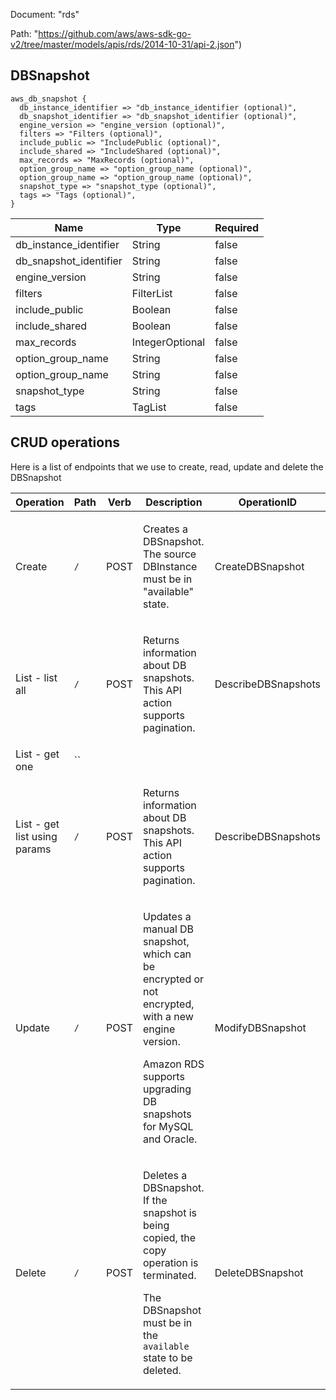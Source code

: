 Document: "rds"


Path: "https://github.com/aws/aws-sdk-go-v2/tree/master/models/apis/rds/2014-10-31/api-2.json")

## DBSnapshot



```puppet
aws_db_snapshot {
  db_instance_identifier => "db_instance_identifier (optional)",
  db_snapshot_identifier => "db_snapshot_identifier (optional)",
  engine_version => "engine_version (optional)",
  filters => "Filters (optional)",
  include_public => "IncludePublic (optional)",
  include_shared => "IncludeShared (optional)",
  max_records => "MaxRecords (optional)",
  option_group_name => "option_group_name (optional)",
  option_group_name => "option_group_name (optional)",
  snapshot_type => "snapshot_type (optional)",
  tags => "Tags (optional)",
}
```

| Name        | Type           | Required       |
| ------------- | ------------- | ------------- |
|db_instance_identifier | String | false |
|db_snapshot_identifier | String | false |
|engine_version | String | false |
|filters | FilterList | false |
|include_public | Boolean | false |
|include_shared | Boolean | false |
|max_records | IntegerOptional | false |
|option_group_name | String | false |
|option_group_name | String | false |
|snapshot_type | String | false |
|tags | TagList | false |



## CRUD operations

Here is a list of endpoints that we use to create, read, update and delete the DBSnapshot

| Operation | Path | Verb | Description | OperationID |
| ------------- | ------------- | ------------- | ------------- | ------------- |
|Create|`/`|POST|<p>Creates a DBSnapshot. The source DBInstance must be in "available" state.</p>|CreateDBSnapshot|
|List - list all|`/`|POST|<p>Returns information about DB snapshots. This API action supports pagination.</p>|DescribeDBSnapshots|
|List - get one|``||||
|List - get list using params|`/`|POST|<p>Returns information about DB snapshots. This API action supports pagination.</p>|DescribeDBSnapshots|
|Update|`/`|POST|<p>Updates a manual DB snapshot, which can be encrypted or not encrypted, with a new engine version. </p> <p>Amazon RDS supports upgrading DB snapshots for MySQL and Oracle. </p>|ModifyDBSnapshot|
|Delete|`/`|POST|<p>Deletes a DBSnapshot. If the snapshot is being copied, the copy operation is terminated.</p> <note> <p>The DBSnapshot must be in the <code>available</code> state to be deleted.</p> </note>|DeleteDBSnapshot|
